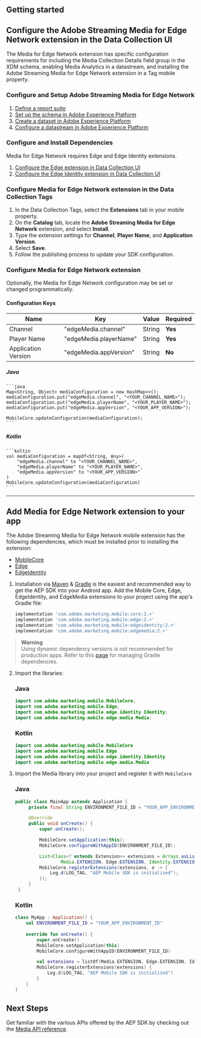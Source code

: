 ## Getting started

## Configure the Adobe Streaming Media for Edge Network extension in the Data Collection UI
The Media for Edge Network extension has specific configuration requirements for including the Media Collection Details field group in the XDM schema, enabling Media Analytics in a datastream, and installing the Adobe Streaming Media for Edge Network extension in a Tag mobile property.

### Configure and Setup Adobe Streaming Media for Edge Network

1. [Define a report suite](https://experienceleague.adobe.com/docs/media-analytics/using/implementation/implementation-edge.html#define-a-report-suite)
2. [Set up the schema in Adobe Experience Platform](https://experienceleague.adobe.com/docs/media-analytics/using/implementation/implementation-edge.html#set-up-the-schema-in-adobe-experience-platform)
3. [Create a dataset in Adobe Experience Platform](https://experienceleague.adobe.com/docs/media-analytics/using/implementation/implementation-edge.html#create-a-dataset-in-adobe-experience-platform)
4. [Configure a datastream in Adobe Experience Platform](https://experienceleague.adobe.com/docs/media-analytics/using/implementation/implementation-edge.html#configure-a-datastream-in-adobe-experience-platform)

### Configure and Install Dependencies

Media for Edge Network requires Edge and Edge Identity extensions.
1. [Configure the Edge extension in Data Collection UI](https://developer.adobe.com/client-sdks/documentation/edge-network/#configure-the-edge-network-extension-in-data-collection-ui)
2. [Configure the Edge Identity extension in Data Collection UI](https://developer.adobe.com/client-sdks/documentation/identity-for-edge-network/#configure-the-identity-extension-in-the-data-collection-ui)

### Configure Media for Edge Network extension in the Data Collection Tags

1. In the Data Collection Tags, select the **Extensions** tab in your mobile property.
2. On the **Catalog** tab, locate the **Adobe Streaming Media for Edge Network** extension, and select **Install**.
3. Type the extension settings for **Channel**, **Player Name**, and **Application Version**.
4. Select **Save**.
5. Follow the publishing process to update your SDK configuration.

### Configure Media for Edge Network extension
Optionally, the Media for Edge Network configuration may be set or changed programmatically.

#### Configuration Keys
| Name | Key | Value | Required |
| --- | --- | --- | --- |
| Channel | "edgeMedia.channel" | String | **Yes** |
| Player Name | "edgeMedia.playerName" | String | **Yes** |
| Application Version | "edgeMedia.appVersion" | String | **No** |

##### Java 
    ```java
    Map<String, Object> mediaConfiguration = new HashMap<>();
    mediaConfiguration.put("edgeMedia.channel", "<YOUR_CHANNEL_NAME>");
    mediaConfiguration.put("edgeMedia.playerName", "<YOUR_PLAYER_NAME>");
    mediaConfiguration.put("edgeMedia.appVersion", "<YOUR_APP_VERSION>");

    MobileCore.updateConfiguration(mediaConfiguration);
    ```

##### Kotlin
    ```koltin
    val mediaConfiguration = mapOf<String, Any>(
        "edgeMedia.channel" to "<YOUR_CHANNEL_NAME>", 
        "edgeMedia.playerName" to "<YOUR_PLAYER_NAME>", 
        "edgeMedia.appVersion" to "<YOUR_APP_VERSION>"
    )
    MobileCore.updateConfiguration(mediaConfiguration)
    ```

----

## Add Media for Edge Network extension to your app

The Adobe Streaming Media for Edge Network mobile extension has the following dependencies, which must be installed prior to installing the extension:
- [MobileCore](https://github.com/adobe/aepsdk-core-android)
- [Edge](https://github.com/adobe/aepsdk-edge-android)
- [EdgeIdentity](https://github.com/adobe/aepsdk-edgeidentity-android)

1. Installation via [Maven](https://maven.apache.org/) & [Gradle](https://gradle.org/) is the easiest and recommended way to get the AEP SDK into your Android app. Add the Mobile Core, Edge, EdgeIdentity, and EdgeMedia extensions to your project using the app's Gradle file:


    ```gradle
    implementation 'com.adobe.marketing.mobile:core:2.+'
    implementation 'com.adobe.marketing.mobile:edge:2.+'
    implementation 'com.adobe.marketing.mobile:edgeidentity:2.+'
    implementation 'com.adobe.marketing.mobile:edgemedia:2.+'
    ```

> **Warning**  
> Using dynamic dependency versions is not recommended for production apps. Refer to this [page](https://github.com/adobe/aepsdk-core-android/blob/main/Documentation/MobileCore/gradle-dependencies.md) for managing Gradle dependencies.

2. Import the libraries:

   ### Java

   ```java
   import com.adobe.marketing.mobile.MobileCore;
   import com.adobe.marketing.mobile.Edge;
   import com.adobe.marketing.mobile.edge.identity.Identity;
   import com.adobe.marketing.mobile.edge.media.Media;
   ```

   ### Kotlin

   ```kotlin
   import com.adobe.marketing.mobile.MobileCore
   import com.adobe.marketing.mobile.Edge
   import com.adobe.marketing.mobile.edge.identity.Identity
   import com.adobe.marketing.mobile.edge.media.Media
   ```

3. Import the Media library into your project and register it with `MobileCore`

   ### Java

   ```java
   public class MainApp extends Application {
        private final String ENVIRONMENT_FILE_ID = "YOUR_APP_ENVIRONMENT_ID";

        @Override
        public void onCreate() {
            super.onCreate();

            MobileCore.setApplication(this);
            MobileCore.configureWithAppID(ENVIRONMENT_FILE_ID);

            List<Class<? extends Extension>> extensions = Arrays.asList(
                    Media.EXTENSION, Edge.EXTENSION, Identity.EXTENSION);
            MobileCore.registerExtensions(extensions, o -> {
                Log.d(LOG_TAG, "AEP Mobile SDK is initialized");
            });
        }
    }
   ```

   ### Kotlin

   ```kotlin
   class MyApp : Application() {
       val ENVIRONMENT_FILE_ID = "YOUR_APP_ENVIRONMENT_ID"
       
       override fun onCreate() {
           super.onCreate()
           MobileCore.setApplication(this)
           MobileCore.configureWithAppID(ENVIRONMENT_FILE_ID)

           val extensions = listOf(Media.EXTENSION, Edge.EXTENSION, Identity.EXTENSION)
           MobileCore.registerExtensions(extensions) {
               Log.d(LOG_TAG, "AEP Mobile SDK is initialized")
           }
       }
   }
   ```

## Next Steps

Get familiar with the various APIs offered by the AEP SDK by checking out the [Media API reference](./api-reference.md).